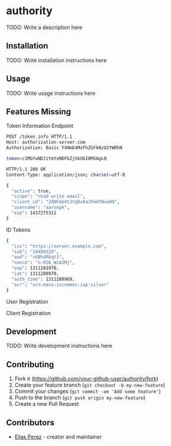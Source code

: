 # authority

TODO: Write a description here

## Installation

TODO: Write installation instructions here

## Usage

TODO: Write usage instructions here

## Features Missing

Token Information Endpoint

```bash
POST /token_info HTTP/1.1
Host: authorization-server.com
Authorization: Basic Y4NmE4MzFhZGFkNzU2YWRhN

token=c1MGYwNDJiYmYxNDFkZjVkOGI0MSAgLQ
```

```bash
HTTP/1.1 200 OK
Content-Type: application/json; charset=utf-8

{
  "active": true,
  "scope": "read write email",
  "client_id": "J8NFmU4tJVgDxKaJFmXTWvaHO",
  "username": "aaronpk",
  "exp": 1437275311
}
```

ID Tokens

```bash
{
  "iss": "https://server.example.com",
  "sub": "24400320",
  "aud": "s6BhdRkqt3",
  "nonce": "n-0S6_WzA2Mj",
  "exp": 1311281970,
  "iat": 1311280970,
  "auth_time": 1311280969,
  "acr": "urn:mace:incommon:iap:silver"
}
```

User Registration

Client Registration
## Development

TODO: Write development instructions here

## Contributing

1. Fork it (<https://github.com/your-github-user/authority/fork>)
2. Create your feature branch (`git checkout -b my-new-feature`)
3. Commit your changes (`git commit -am 'Add some feature'`)
4. Push to the branch (`git push origin my-new-feature`)
5. Create a new Pull Request

## Contributors

- [Elias Perez](https://github.com/your-github-user) - creator and maintainer
